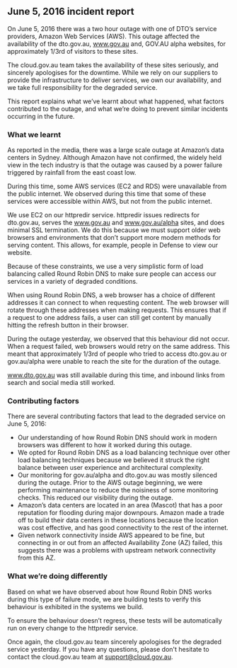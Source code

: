 ## June 5, 2016 incident report

On June 5, 2016 there was a two hour outage with one of DTO’s service providers, Amazon Web Services (AWS). This outage affected the availability of the dto.gov.au, www.gov.au and, GOV.AU alpha websites, for approximately 1/3rd of visitors to these sites.

The cloud.gov.au team takes the availability of these sites seriously, and sincerely apologises for the downtime. While we rely on our suppliers to provide the infrastructure to deliver services, we own our availability, and we take full responsibility for the degraded service.

This report explains what we’ve learnt about what happened, what factors contributed to the outage, and what we’re doing to prevent similar incidents occurring in the future.

### What we learnt

As reported in the media, there was a large scale outage at Amazon’s data centers in Sydney. Although Amazon have not confirmed, the widely held view in the tech industry is that the outage was caused by a power failure triggered by rainfall from the east coast low.

During this time, some AWS services (EC2 and RDS) were unavailable from the public internet. We observed during this time that some of these services were accessible within AWS, but not from the public internet.

We use EC2 on our httpredir service. httpredir issues redirects for dto.gov.au, serves the www.gov.au and www.gov.au/alpha sites, and does minimal SSL termination. We do this because we must support older web browsers and environments that don’t support more modern methods for serving content. This allows, for example, people in Defense to view our website.

Because of these constraints, we use a very simplistic form of load balancing called Round Robin DNS to make sure people can access our services in a variety of degraded conditions.

When using Round Robin DNS, a web browser has a choice of different addresses it can connect to when requesting content. The web browser will rotate through these addresses when making requests. This ensures that if a request to one address fails, a user can still get content by manually hitting the refresh button in their browser.

During the outage yesterday, we observed that this behaviour did not occur. When a request failed, web browsers would retry on the same address. This meant that approximately 1/3rd of people who tried to access dto.gov.au or gov.au/alpha were unable to reach the site for the duration of the outage.

www.dto.gov.au was still available during this time, and inbound links from search and social media still worked.

### Contributing factors

There are several contributing factors that lead to the degraded service on June 5, 2016:

 - Our understanding of how Round Robin DNS should work in modern browsers was different to how it worked during this outage.
 - We opted for Round Robin DNS as a load balancing technique over other load balancing techniques because we believed it struck the right balance between user experience and architectural complexity.
 - Our monitoring for gov.au/alpha and dto.gov.au was mostly silenced during the outage.  Prior to the AWS outage beginning, we were performing maintenance to reduce the noisiness of some monitoring checks. This reduced our visibility during the outage.
 - Amazon’s data centers are located in an area (Mascot) that has a poor reputation for flooding during major downpours. Amazon made a trade off to build their data centers in these locations because the location was cost effective, and has good connectivity to the rest of the internet.
 - Given network connectivity inside AWS appeared to be fine, but connecting in or out from an affected Availability Zone (AZ) failed, this suggests there was a problems with upstream network connectivity from this AZ.

### What we’re doing differently

Based on what we have observed about how Round Robin DNS works during this type of failure mode, we are building tests to verify this behaviour is exhibited in the systems we build.

To ensure the behaviour doesn’t regress, these tests will be automatically run on every change to the httpredir service.

Once again, the cloud.gov.au team sincerely apologises for the degraded service yesterday. If you have any questions, please don't hesitate to contact the cloud.gov.au team at support@cloud.gov.au.
